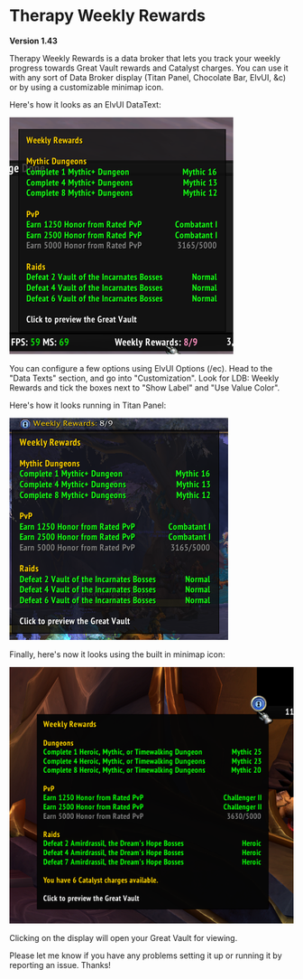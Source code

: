# Therapy Weekly Rewards

**Version 1.43**

Therapy Weekly Rewards is a data broker that lets you track your weekly progress towards Great Vault rewards and Catalyst charges.  You can use it with any sort of Data Broker display (Titan Panel, Chocolate Bar, ElvUI, &c) or by using a customizable minimap icon.

Here's how it looks as an ElvUI DataText:

![ElvUI](https://github.com/Dreamlogic22/TherapyWeeklyRewards/blob/master/assets/ElvUI.png?raw=true)

You can configure a few options using ElvUI Options (/ec). Head to the "Data Texts" section, and go into "Customization".  Look for LDB: Weekly Rewards and tick the boxes next to "Show Label" and "Use Value Color".

Here's how it looks running in Titan Panel:

![Titan Panel](https://github.com/Dreamlogic22/TherapyWeeklyRewards/blob/master/assets/TitanPanel.png?raw=true)

Finally, here's now it looks using the built in minimap icon:

![Native](https://github.com/Dreamlogic22/TherapyWeeklyRewards/blob/master/assets/Native.png?raw=true)

Clicking on the display will open your Great Vault for viewing.

Please let me know if you have any problems setting it up or running it by reporting an issue.  Thanks!
